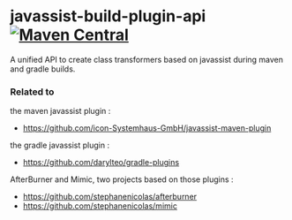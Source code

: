 javassist-build-plugin-api [![Maven Central](https://maven-badges.herokuapp.com/maven-central/com.github.stephanenicolas.javassist/javassist-build-plugin-api/badge.svg)](https://maven-badges.herokuapp.com/maven-central/com.github.stephanenicolas.javassist/javassist-build-plugin-api)
==========================

A unified API to create class transformers based on javassist during maven and gradle builds.

### Related to 

the maven javassist plugin :
* https://github.com/icon-Systemhaus-GmbH/javassist-maven-plugin

the gradle javassist plugin :
* https://github.com/darylteo/gradle-plugins

AfterBurner and Mimic, two projects based on those plugins :
* https://github.com/stephanenicolas/afterburner
* https://github.com/stephanenicolas/mimic
